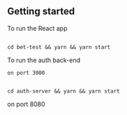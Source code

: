 ## Getting started
To run the React app

```

cd bet-test && yarn && yarn start

```

To run the auth back-end

```
on port 3000


cd auth-server && yarn && yarn start

```
on port 8080